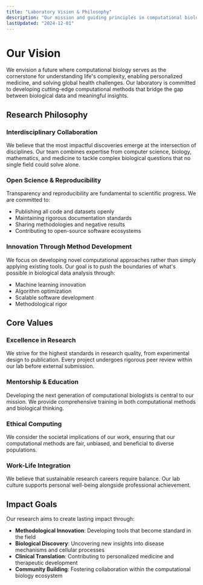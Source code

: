 ```yaml
---
title: "Laboratory Vision & Philosophy"
description: "Our mission and guiding principles in computational biology research"
lastUpdated: "2024-12-01"
---
```


# Our Vision

We envision a future where computational biology serves as the cornerstone for understanding life's complexity, enabling personalized medicine, and solving global health challenges. Our laboratory is committed to developing cutting-edge computational methods that bridge the gap between biological data and meaningful insights.

## Research Philosophy

### Interdisciplinary Collaboration
We believe that the most impactful discoveries emerge at the intersection of disciplines. Our team combines expertise from computer science, biology, mathematics, and medicine to tackle complex biological questions that no single field could solve alone.

### Open Science & Reproducibility
Transparency and reproducibility are fundamental to scientific progress. We are committed to:
- Publishing all code and datasets openly
- Maintaining rigorous documentation standards
- Sharing methodologies and negative results
- Contributing to open-source software ecosystems

### Innovation Through Method Development
We focus on developing novel computational approaches rather than simply applying existing tools. Our goal is to push the boundaries of what's possible in biological data analysis through:
- Machine learning innovation
- Algorithm optimization
- Scalable software development
- Methodological rigor

## Core Values

### Excellence in Research
We strive for the highest standards in research quality, from experimental design to publication. Every project undergoes rigorous peer review within our lab before external submission.

### Mentorship & Education
Developing the next generation of computational biologists is central to our mission. We provide comprehensive training in both computational methods and biological thinking.

### Ethical Computing
We consider the societal implications of our work, ensuring that our computational methods are fair, unbiased, and beneficial to diverse populations.

### Work-Life Integration
We believe that sustainable research careers require balance. Our lab culture supports personal well-being alongside professional achievement.

## Impact Goals

Our research aims to create lasting impact through:
- **Methodological Innovation**: Developing tools that become standard in the field
- **Biological Discovery**: Uncovering new insights into disease mechanisms and cellular processes
- **Clinical Translation**: Contributing to personalized medicine and therapeutic development
- **Community Building**: Fostering collaboration within the computational biology ecosystem
